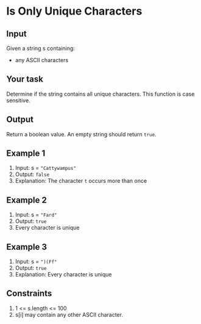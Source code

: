 # Is Only Unique Characters

## Input

Given a string s containing:

- any ASCII characters

## Your task

Determine if the string contains all unique characters. This function is case sensitive.

## Output

Return a boolean value. An empty string should return `true`.

## Example 1

1. Input: s = `"Cattywampus"`
2. Output: `false`
3. Explanation: The character `t` occurs more than once

## Example 2

1. Input: s = `"Fard"`
2. Output: `true`
3. Every character is unique

## Example 3

1. Input: s = `")(Ff"`
2. Output: `true`
3. Explanation: Every character is unique

## Constraints

1. 1 <= s.length <= 100
2. s[i] may contain any other ASCII character.
